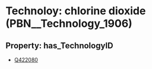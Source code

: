 # Technoloy: __chlorine dioxide__ (PBN__Technology_1906)

## Property: has_TechnologyID

* [Q422080](Q422080)

